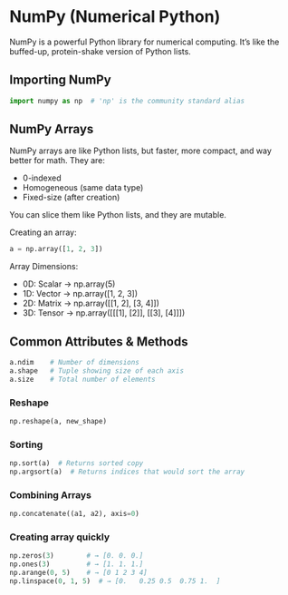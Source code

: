 # NumPy (Numerical Python)

NumPy is a powerful Python library for numerical computing. It’s like the buffed-up, protein-shake version of Python lists.

## Importing NumPy

```python
import numpy as np  # 'np' is the community standard alias
```

## NumPy Arrays

NumPy arrays are like Python lists, but faster, more compact, and way better for math.
They are:

- 0-indexed
- Homogeneous (same data type)
- Fixed-size (after creation)

You can slice them like Python lists, and they are mutable.

Creating an array:
```python
a = np.array([1, 2, 3])
```

Array Dimensions:

- 0D: Scalar → np.array(5)
- 1D: Vector → np.array([1, 2, 3])
- 2D: Matrix → np.array([[1, 2], [3, 4]])
- 3D: Tensor → np.array([[[1], [2]], [[3], [4]]])

## Common Attributes & Methods
```python
a.ndim    # Number of dimensions
a.shape   # Tuple showing size of each axis
a.size    # Total number of elements
```

### Reshape
```python
np.reshape(a, new_shape)
```

### Sorting
```python
np.sort(a)  # Returns sorted copy
np.argsort(a)  # Returns indices that would sort the array
```

### Combining Arrays
```python
np.concatenate((a1, a2), axis=0)
```

### Creating array quickly
```python
np.zeros(3)        # → [0. 0. 0.]
np.ones(3)         # → [1. 1. 1.]
np.arange(0, 5)    # → [0 1 2 3 4]
np.linspace(0, 1, 5)  # → [0.   0.25 0.5  0.75 1.  ]
```